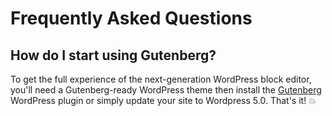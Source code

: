# Frequently Asked Questions #

## How do I start using Gutenberg? ##
To get the full experience of the next-generation WordPress block editor, you'll need a Gutenberg-ready WordPress theme then install the [Gutenberg](https://wordpress.org/plugins/gutenberg/) WordPress plugin or simply update your site to Wordpress 5.0. That's it! 💥

